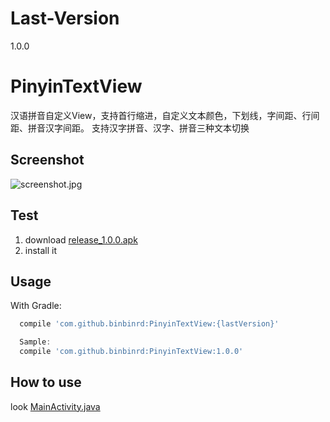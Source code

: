 # Last-Version
1.0.0

# PinyinTextView
汉语拼音自定义View，支持首行缩进，自定义文本颜色，下划线，字间距、行间距、拼音汉字间距。
支持汉字拼音、汉字、拼音三种文本切换

Screenshot
--------
<img src="https://github.com/yuanbinbinbin/IPinyinTextView/blob/master/ext/test/screenshot.jpg" alt="screenshot.jpg" />

Test
--------
1. download [release_1.0.0.apk](https://github.com/yuanbinbinbin/IBsdiff/tree/master/ext/test/release_1.0.0.apk)
2. install it

Usage
--------
With Gradle:
```groovy
  compile 'com.github.binbinrd:PinyinTextView:{lastVersion}'

  Sample:
  compile 'com.github.binbinrd:PinyinTextView:1.0.0'
```

How to use
--------
look [MainActivity.java](https://github.com/yuanbinbinbin/IPinyinTextView/blob/master/app/src/main/java/com/example/pinyindemo/MainActivity.java)